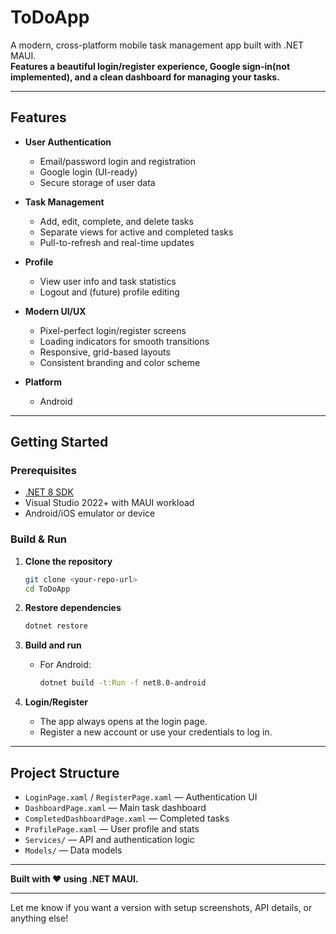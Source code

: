 
# ToDoApp

A modern, cross-platform mobile task management app built with .NET MAUI.  
**Features a beautiful login/register experience, Google sign-in(not implemented), and a clean dashboard for managing your tasks.**

---

## Features

- **User Authentication**
  - Email/password login and registration
  - Google login (UI-ready)
  - Secure storage of user data

- **Task Management**
  - Add, edit, complete, and delete tasks
  - Separate views for active and completed tasks
  - Pull-to-refresh and real-time updates

- **Profile**
  - View user info and task statistics
  - Logout and (future) profile editing

- **Modern UI/UX**
  - Pixel-perfect login/register screens
  - Loading indicators for smooth transitions
  - Responsive, grid-based layouts
  - Consistent branding and color scheme

- **Platform**
  - Android

---

## Getting Started

### Prerequisites

- [.NET 8 SDK](https://dotnet.microsoft.com/en-us/download/dotnet/8.0)
- Visual Studio 2022+ with MAUI workload
- Android/iOS emulator or device

### Build & Run

1. **Clone the repository**
   ```sh
   git clone <your-repo-url>
   cd ToDoApp
   ```

2. **Restore dependencies**
   ```sh
   dotnet restore
   ```

3. **Build and run**
   - For Android:
     ```sh
     dotnet build -t:Run -f net8.0-android
     ```


4. **Login/Register**
   - The app always opens at the login page.
   - Register a new account or use your credentials to log in.

---

## Project Structure

- `LoginPage.xaml` / `RegisterPage.xaml` — Authentication UI
- `DashboardPage.xaml` — Main task dashboard
- `CompletedDashboardPage.xaml` — Completed tasks
- `ProfilePage.xaml` — User profile and stats
- `Services/` — API and authentication logic
- `Models/` — Data models




---


**Built with ❤️ using .NET MAUI.**

---

Let me know if you want a version with setup screenshots, API details, or anything else!
